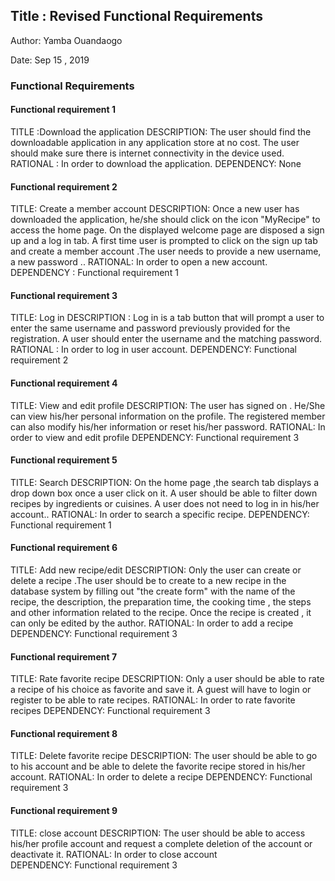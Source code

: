 ## Title : Revised Functional Requirements

Author: Yamba Ouandaogo

Date: Sep 15 , 2019

### Functional Requirements

#### Functional requirement 1

TITLE :Download the application 
DESCRIPTION: The user should find the downloadable application in any application store  at no cost. The user should make sure there is internet connectivity in the device used.
RATIONAL : In order to download the application.
DEPENDENCY: None

#### Functional requirement 2

TITLE: Create a member account
DESCRIPTION: Once a  new user has downloaded the application, he/she should  click on the icon "MyRecipe" to access the home page. On the displayed welcome page are disposed a sign up and a log in tab.  A first time user is  prompted to click on the sign up tab and create a member account .The user needs to provide a new username, a new password .. 
RATIONAL: In order to open a new account.
DEPENDENCY : Functional requirement 1

#### Functional requirement 3

TITLE: Log in 
DESCRIPTION : Log in is a tab button that will prompt a user to enter the same  username and password previously provided for the registration. A user should enter the username and the matching password.
RATIONAL : In order to log in user account.
DEPENDENCY: Functional requirement 2

#### Functional requirement 4

TITLE: View and edit profile
DESCRIPTION: The user has signed on . He/She can view his/her personal information on the profile. The registered member can also modify his/her information or reset his/her password.
RATIONAL: In order to view and edit profile
DEPENDENCY: Functional requirement 3

#### Functional requirement 5

TITLE: Search 
DESCRIPTION: On the home page ,the search tab displays a drop down box  once a user click on it. A user should be able to filter down recipes by ingredients or cuisines. A user does not need to log in in his/her account..
RATIONAL: In order to search a specific recipe.
DEPENDENCY: Functional requirement 1

#### Functional requirement 6

TITLE: Add new recipe/edit 
DESCRIPTION: Only the user can create or delete a recipe .The user should be to create  to a new recipe in the database system by filling out "the create form" with the name  of the recipe, the description, the preparation time, the cooking time , the steps and other information related to the recipe. Once the recipe is created , it can only be edited by the author.
RATIONAL: In order to add a recipe 
DEPENDENCY: Functional requirement 3

#### Functional requirement 7

TITLE: Rate favorite recipe
DESCRIPTION: Only a user  should be able to rate a recipe of his choice as favorite and save it. A guest will have to login or register  to be able to rate recipes.
RATIONAL: In order to rate favorite recipes
DEPENDENCY: Functional requirement 3

#### Functional requirement 8

TITLE: Delete favorite recipe
DESCRIPTION: The user should be able to go to his account and be able to delete the favorite recipe stored in his/her account.
RATIONAL: In order to delete a recipe
DEPENDENCY: Functional requirement 3

#### Functional requirement 9

TITLE:  close account 
DESCRIPTION: The user should be able to access his/her profile account and request a complete deletion  of the account or deactivate it. 
RATIONAL: In order to close account  
DEPENDENCY: Functional requirement 3


